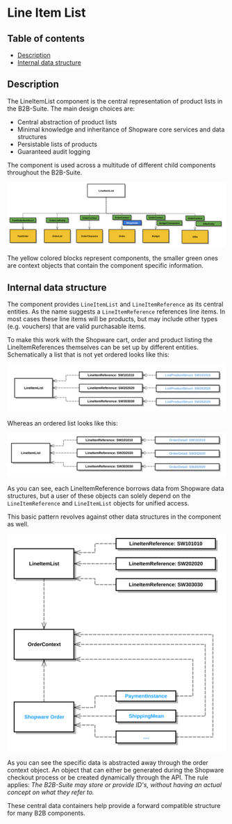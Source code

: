 # Line Item List

## Table of contents

* [Description](#description)
* [Internal data structure](#internal-data-structure)

## Description

The LineItemList component is the central representation of product lists in the B2B-Suite. The main design choices are:

* Central abstraction of product lists
* Minimal knowledge and inheritance of Shopware core services and data structures
* Persistable lists of products
* Guaranteed audit logging

The component is used across a multitude of different child components throughout the B2B-Suite.

![image](../../../../../.gitbook/assets/line-item-list-outer-dependencies.svg)

The yellow colored blocks represent components, the smaller green ones are context objects that contain the component specific information.

## Internal data structure

The component provides `LineItemList` and `LineItemReference` as its central entities. As the name suggests a `LineItemReference` references line items.
In most cases these line items will be products, but may include other types (e.g. vouchers) that are valid purchasable items.

To make this work with the Shopware cart, order and product listing the LineItemReferences themselves can be set up by different entities.
Schematically a list that is not yet ordered looks like this:

![image](../../../../../.gitbook/assets/line-item-list-with-listing.svg)

Whereas an ordered list looks like this:

![image](../../../../../.gitbook/assets/line-item-list-with-order.svg)

As you can see, each LineItemReference borrows data from Shopware data structures, but a user of these objects can solely
depend on the `LineItemReference` and `LineItemList` objects for unified access.

This basic pattern revolves against other data structures in the component as well.

![image](../../../../../.gitbook/assets/line-item-list-with-order-context.svg)

As you can see the specific data is abstracted away through the order context object.
An object that can either be generated during the Shopware checkout process or be created dynamically through the API.
The rule applies: _The B2B-Suite may store or provide ID's, without having an actual concept on what they refer to._

These central data containers help provide a forward compatible structure for many B2B components.
